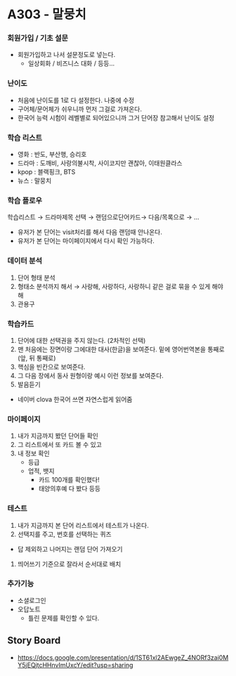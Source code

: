 # A303 - 말뭉치



### 회원가입 / 기초 설문

- 회원가입하고 나서 설문정도로 넣는다.
  - 일상회화 / 비즈니스 대화 / 등등...

### 난이도

- 처음에 난이도를 1로 다 설정한다. 나중에 수정
- 구어체/문어체가 쉬우니까 먼저 그걸로 가져온다.
- 한국어 능력 시험이 레벨별로 되어있으니까 그거 단어장 참고해서 난이도 설정

### 학습 리스트

- 영화 : 반도, 부산행, 승리호
- 드라마 : 도깨비, 사랑의불시착, 사이코지만 괜찮아, 이태원클라스
- kpop : 블랙핑크, BTS
- 뉴스 : 말뭉치

### 학습 플로우

학습리스트 → 드라마제목 선택 → 랜덤으로단어카드→ 다음/목록으로 → ...

- 유저가 본 단어는 visit처리를 해서 다음 랜덤때 안나온다.
- 유저가 본 단어는 마이페이지에서 다시 확인 가능하다.

### 데이터 분석

1. 단어 형태 분석
2. 형태소 분석까지 해서 → 사랑해, 사랑하다, 사랑하니 같은 걸로 묶을 수 있게 해야해
3. 관용구

### 학습카드

1. 단어에 대한 선택권을 주지 않는다. (2차적인 선택)
2. 맨 처음에는 장면이랑 그에대한 대사(한글)을 보여준다. 밑에 영어번역본을 통째로 (앞, 뒤 통째로)
3. 핵심을 빈칸으로 보여준다.
4. 그 다음 장에서 동사 원형이랑 예시 이런 정보를 보여준다.
5. 발음듣기

- 네이버 clova 한국어 쓰면 자연스럽게 읽어줌

### 마이페이지

1. 내가 지금까지 봤던 단어들 확인
2. 그 리스트에서 또 카드 볼 수 있고
3. 내 정보 확인
   - 등급
   - 업적, 뱃지
     - 카드 100개를 확인했다!
     - 태양의후예 다 봤다 등등

### 테스트

1. 내가 지금까지 본 단어 리스트에서 테스트가 나온다.
2. 선택지를 주고, 번호를 선택하는 퀴즈

- 답 제외하고 나머지는 랜덤 단어 가져오기

1. 띄어쓰기 기준으로 잘라서 순서대로 배치

### 추가기능

- 소셜로그인
- 오답노트
  - 틀린 문제를 확인할 수 있다.

## Story Board

- https://docs.google.com/presentation/d/1ST61xl2AEwgeZ_4NORf3zai0MY5jEQjtcHHnvImUxcY/edit?usp=sharing